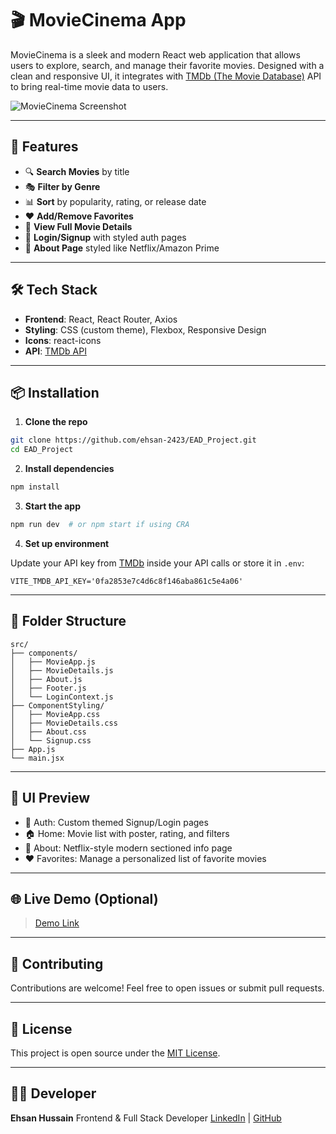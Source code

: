 # 🎬 MovieCinema App

MovieCinema is a sleek and modern React web application that allows users to explore, search, and manage their favorite movies. Designed with a clean and responsive UI, it integrates with [TMDb (The Movie Database)](https://www.themoviedb.org/) API to bring real-time movie data to users.

![MovieCinema Screenshot](./assets/moviecinema-banner.png) <!-- Optional: add a screenshot link -->

---

## 🚀 Features

- 🔍 **Search Movies** by title
- 🎭 **Filter by Genre**
- 📊 **Sort** by popularity, rating, or release date
- ❤️ **Add/Remove Favorites**
- 📄 **View Full Movie Details**
- 🔐 **Login/Signup** with styled auth pages
- 🧾 **About Page** styled like Netflix/Amazon Prime

---

## 🛠 Tech Stack

- **Frontend**: React, React Router, Axios
- **Styling**: CSS (custom theme), Flexbox, Responsive Design
- **Icons**: react-icons
- **API**: [TMDb API](https://developer.themoviedb.org/)

---

## 📦 Installation

1. **Clone the repo**

```bash
git clone https://github.com/ehsan-2423/EAD_Project.git
cd EAD_Project
````

2. **Install dependencies**

```bash
npm install
```

3. **Start the app**

```bash
npm run dev  # or npm start if using CRA
```

4. **Set up environment**

Update your API key from [TMDb](https://www.themoviedb.org/) inside your API calls or store it in `.env`:

```env
VITE_TMDB_API_KEY='0fa2853e7c4d6c8f146aba861c5e4a06'
```

---

## 📁 Folder Structure

```
src/
├── components/
│   ├── MovieApp.js
│   ├── MovieDetails.js
│   ├── About.js
│   ├── Footer.js
│   └── LoginContext.js
├── ComponentStyling/
│   ├── MovieApp.css
│   ├── MovieDetails.css
│   ├── About.css
│   └── Signup.css
├── App.js
└── main.jsx
```

---

## 📸 UI Preview

* 🔐 Auth: Custom themed Signup/Login pages
* 🏠 Home: Movie list with poster, rating, and filters
* 📄 About: Netflix-style modern sectioned info page
* ❤️ Favorites: Manage a personalized list of favorite movies

---

## 🌐 Live Demo (Optional)

> [Demo Link](https://your-live-demo-url.com)

---

## 🤝 Contributing

Contributions are welcome!
Feel free to open issues or submit pull requests.

---

## 📄 License

This project is open source under the [MIT License](LICENSE).

---

## 👨‍💻 Developer

**Ehsan Hussain**
Frontend & Full Stack Developer
[LinkedIn](https://linkedin.com/in/ehsan-hussain-3b91612b0/) | [GitHub](https://github.com/ehsan-2423)





























